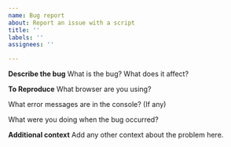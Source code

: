 ```yaml
---
name: Bug report
about: Report an issue with a script
title: ''
labels: ''
assignees: ''

---
```


**Describe the bug**
What is the bug? What does it affect?

**To Reproduce**
What browser are you using?

What error messages are in the console? (If any)

What were you doing when the bug occurred?

**Additional context**
Add any other context about the problem here.
